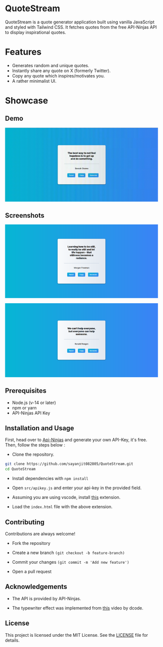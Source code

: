 # QuoteStream

QuoteStream is a quote generator application built using vanilla JavaScript and styled with Tailwind CSS. It fetches quotes from the free API-Ninjas API to display inspirational quotes.



# Features

* Generates random and unique quotes.
* Instantly share any quote on X (formerly Twitter).
* Copy any quote which inspires/motivates you.
* A rather minimalist UI.


# Showcase

## Demo

![](https://raw.githubusercontent.com/sayanjit082805/QuoteStream/main/assets/demo.gif)

## Screenshots

![](https://raw.githubusercontent.com/sayanjit082805/QuoteStream/main/assets/ss-1.png)

![](https://raw.githubusercontent.com/sayanjit082805/QuoteStream/main/assets/ss-2.png)


## Prerequisites

- Node.js (v-14 or later)
- npm or yarn
- API-Ninjas API Key


## Installation and Usage

First, head over to [Api-Ninjas](https://api-ninjas.com/) and generate your own API-Key, it's free. Then, follow the steps below :

* Clone the repository.
  
```bash
git clone https://github.com/sayanjit082805/QuoteStream.git
cd QuoteStream
```

* Install dependencies with ```npm install```

* Open ```src/apikey.js``` and enter your api-key in the provided field.

* Assuming you are using vscode, install [this](https://ritwickdey.github.io/vscode-live-server/) extension.

* Load the ```index.html``` file with the above extension. 



## Contributing

Contributions are always welcome!

- Fork the repository

- Create a new branch ```(git checkout -b feature-branch)```

- Commit your changes ```(git commit -m 'Add new feature')```

- Open a pull request



## Acknowledgements

 - The API is provided by API-Ninjas.

 - The typewriter effect was implemented from [this](https://www.youtube.com/watch?v=MiTJnYHX3iA) video by dcode.

 

## License

This project is licensed under the MIT License. See the [LICENSE](LICENSE) file for details.


